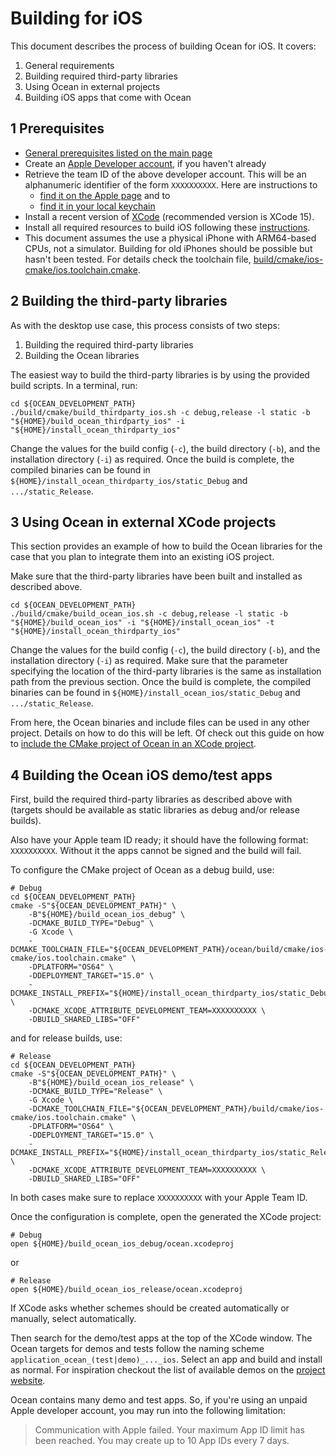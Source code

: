 # Building for iOS

This document describes the process of building Ocean for iOS. It covers:

1. General requirements
2. Building required third-party libraries
3. Using Ocean in external projects
4. Building iOS apps that come with Ocean

## 1 Prerequisites

* [General prerequisites listed on the main page](README.md)
* Create an [Apple Developer account](https://developer.apple.com/), if you haven't already
* Retrieve the team ID of the above developer account. This will be an alphanumeric identifier of the form `XXXXXXXXXX`. Here are instructions to
  * [find it on the Apple page](https://developer.apple.com/help/account/manage-your-team/locate-your-team-id) and to
  * [find it in your local keychain](https://stackoverflow.com/a/47732584)
* Install a recent version of [XCode](https://developer.apple.com/xcode/) (recommended version is XCode 15).
* Install all required resources to build iOS following these [instructions](https://developer.apple.com/documentation/safari-developer-tools/installing-xcode-and-simulators).
* This document assumes the use a physical iPhone with ARM64-based CPUs, not a simulator. Building for old iPhones should be possible but hasn't been tested. For details check the toolchain file, [build/cmake/ios-cmake/ios.toolchain.cmake](https://github.com/facebookresearch/ocean/blob/7eb6a04e60278185c3ebe469829f00fc7092b223/build/cmake/ios-cmake/ios.toolchain.cmake#L59-L60).

## 2 Building the third-party libraries

As with the desktop use case, this process consists of two steps:

1. Building the required third-party libraries
2. Building the Ocean libraries

The easiest way to build the third-party libraries is by using the provided build scripts. In a terminal, run:

```
cd ${OCEAN_DEVELOPMENT_PATH}
./build/cmake/build_thirdparty_ios.sh -c debug,release -l static -b "${HOME}/build_ocean_thirdparty_ios" -i "${HOME}/install_ocean_thirdparty_ios"
```

Change the values for the build config (`-c`), the build directory (`-b`), and the installation directory (`-i`) as required. Once the build is complete, the compiled binaries can be found in `${HOME}/install_ocean_thirdparty_ios/static_Debug` and `.../static_Release`.

## 3 Using Ocean in external XCode projects

This section provides an example of how to build the Ocean libraries for the case that you plan to integrate them into an existing iOS project.

Make sure that the third-party libraries have been built and installed as described above.

```
cd ${OCEAN_DEVELOPMENT_PATH}
./build/cmake/build_ocean_ios.sh -c debug,release -l static -b "${HOME}/build_ocean_ios" -i "${HOME}/install_ocean_ios" -t "${HOME}/install_ocean_thirdparty_ios"
```

Change the values for the build config (`-c`), the build directory (`-b`), and the installation directory (`-i`) as required. Make sure that the parameter specifying the location of the third-party libraries is the same as installation path from the previous section. Once the build is complete, the compiled binaries can be found in `${HOME}/install_ocean_ios/static_Debug` and `.../static_Release`.

From here, the Ocean binaries and include files can be used in any other project. Details on how to do this will be left. Of check out this guide on how to [include the CMake project of Ocean in an XCode project](https://blog.tomtasche.at/2019/05/how-to-include-cmake-project-in-xcode.html).

## 4 Building the Ocean iOS demo/test apps

First, build the required third-party libraries as described above with (targets should be available as static libraries as debug and/or release builds).

Also have your Apple team ID ready; it should have the following format: `XXXXXXXXXX`. Without it the apps cannot be signed and the build will fail.

To configure the CMake project of Ocean as a debug build, use:

```
# Debug
cd ${OCEAN_DEVELOPMENT_PATH}
cmake -S"${OCEAN_DEVELOPMENT_PATH}" \
    -B"${HOME}/build_ocean_ios_debug" \
    -DCMAKE_BUILD_TYPE="Debug" \
    -G Xcode \
    -DCMAKE_TOOLCHAIN_FILE="${OCEAN_DEVELOPMENT_PATH}/ocean/build/cmake/ios-cmake/ios.toolchain.cmake" \
    -DPLATFORM="OS64" \
    -DDEPLOYMENT_TARGET="15.0" \
    -DCMAKE_INSTALL_PREFIX="${HOME}/install_ocean_thirdparty_ios/static_Debug" \
    -DCMAKE_XCODE_ATTRIBUTE_DEVELOPMENT_TEAM=XXXXXXXXXX \
    -DBUILD_SHARED_LIBS="OFF"
```

and for release builds, use:

```
# Release
cd ${OCEAN_DEVELOPMENT_PATH}
cmake -S"${OCEAN_DEVELOPMENT_PATH}" \
    -B"${HOME}/build_ocean_ios_release" \
    -DCMAKE_BUILD_TYPE="Release" \
    -G Xcode \
    -DCMAKE_TOOLCHAIN_FILE="${OCEAN_DEVELOPMENT_PATH}/build/cmake/ios-cmake/ios.toolchain.cmake" \
    -DPLATFORM="OS64" \
    -DDEPLOYMENT_TARGET="15.0" \
    -DCMAKE_INSTALL_PREFIX="${HOME}/install_ocean_thirdparty_ios/static_Release" \
    -DCMAKE_XCODE_ATTRIBUTE_DEVELOPMENT_TEAM=XXXXXXXXXX \
    -DBUILD_SHARED_LIBS="OFF"
```

In both cases make sure to replace `XXXXXXXXXX` with your Apple Team ID.

Once the configuration is complete, open the generated the XCode project:

```
# Debug
open ${HOME}/build_ocean_ios_debug/ocean.xcodeproj
```

or

```
# Release
open ${HOME}/build_ocean_ios_release/ocean.xcodeproj
```

If XCode asks whether schemes should be created automatically or manually, select automatically.

Then search for the demo/test apps at the top of the XCode window. The Ocean targets for demos and tests follow the naming scheme `application_ocean_(test|demo)_..._ios`. Select an app and build and install as normal. For inspiration checkout the list of available demos on the [project website](https://facebookresearch.github.io/ocean/docs/introduction/).

Ocean contains many demo and test apps. So, if you're using an unpaid Apple developer account, you may run into the following limitation:

> Communication with Apple failed. Your maximum App ID limit has been reached. You may create up to 10 App IDs every 7 days.
